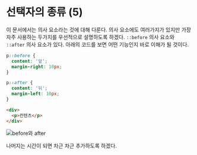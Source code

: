 # 선택자의 종류 (5)
이 문서에서는 의사 요소라는 것에 대해 다룬다. 의사 요소에도 여러가지가 있지만 가장 자주 사용하는 두가지를 우선적으로 설명하도록 하겠다. `::before` 의사 요소와 `::after` 의사 요소가 있다. 아래의 코드를 보면 어떤 기능인지 바로 이해가 될 것이다.

```css
p::before {
  content: '앞';
  margin-right: 10px;
}

p::after {
  content: '뒤';
  margin-left: 10px;
}
```

```html
<div>
  <p>컨텐츠</p>
</div>
```

![before와 after](https://drive.google.com/uc?export=view&id=1FNK7mFHvEj-dMbNp_xlcGlVERIPAxffJ)

나머지는 시간이 되면 차근 차근 추가하도록 하겠다.